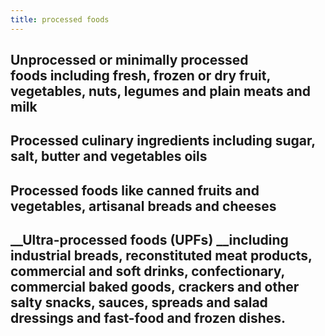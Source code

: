 ```yaml
---
title: processed foods
---
```


## __Unprocessed or minimally processed foods__ including fresh, frozen or dry fruit, vegetables, nuts, legumes and plain meats and milk

## __Processed culinary ingredients__ including sugar, salt, butter and vegetables oils

## __Processed foods__ like canned fruits and vegetables, artisanal breads and cheeses

## __Ultra-processed foods (UPFs) __including industrial breads, reconstituted meat products, commercial and soft drinks, confectionary, commercial baked goods, crackers and other salty snacks, sauces, spreads and salad dressings and fast-food and frozen dishes.
